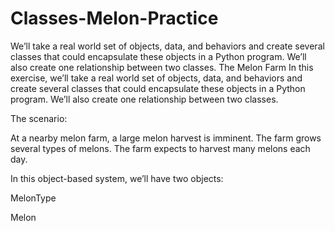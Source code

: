 # Classes-Melon-Practice
We’ll take a real world set of objects, data, and behaviors and create several classes that could encapsulate these objects in a Python program. We’ll also create one relationship between two classes.
The Melon Farm
In this exercise, we’ll take a real world set of objects, data, and behaviors and create several classes that could encapsulate these objects in a Python program. We’ll also create one relationship between two classes.

The scenario:

At a nearby melon farm, a large melon harvest is imminent. The farm grows several types of melons. The farm expects to harvest many melons each day.

In this object-based system, we’ll have two objects:

MelonType

Melon
